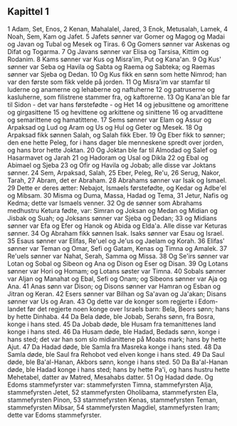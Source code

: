 ## Kapittel 1

1 Adam, Set, Enos,
2 Kenan, Mahalalel, Jared,
3 Enok, Metusalah, Lamek,
4 Noah, Sem, Kam og Jafet.
5 Jafets sønner var Gomer og Magog og Madai og Javan og Tubal og Mesek og Tiras.
6 Og Gomers sønner var Askenas og Difat og Togarma.
7 Og Javans sønner var Elisa og Tarsisa, Kittim og Rodanim.
8 Kams sønner var Kus og Misra'im, Put og Kana'an.
9 Og Kus' sønner var Seba og Havila og Sabta og Raema og Sabteka; og Raemas sønner var Sjeba og Dedan.
10 Og Kus fikk en sønn som hette Nimrod; han var den første som fikk velde på jorden.
11 Og Misra'im var stamfar til luderne og anamerne og lehaberne og naftuherne
12 og patruserne og kasluherne, som filistrene stammer fra, og kaftorerne.
13 Og Kana'an ble far til Sidon - det var hans førstefødte - og Het
14 og jebusittene og amorittene og girgasittene
15 og hevittene og arkittene og sinittene
16 og arvadittene og semarittene og hamatittene.
17 Sems sønner var Elam og Assur og Arpaksad og Lud og Aram og Us og Hul og Geter og Mesek.
18 Og Arpaksad fikk sønnen Salah, og Salah fikk Eber.
19 Og Eber fikk to sønner; den ene hette Peleg, for i hans dager ble menneskene spredt over jorden, og hans bror hette Joktan.
20 Og Joktan ble far til Almodad og Salef og Hasarmavet og Jarah
21 og Hadoram og Usal og Dikla
22 og Ebal og Abimael og Sjeba
23 og Ofir og Havila og Jobab; alle disse var Joktans sønner.
24 Sem, Arpaksad, Salah,
25 Eber, Peleg, Re'u,
26 Serug, Nakor, Tarah,
27 Abram, det er Abraham.
28 Abrahams sønner var Isak og Ismael.
29 Dette er deres ætter: Nebajot, Ismaels førstefødte, og Kedar og Adbe'el og Mibsam.
30 Misma og Duma, Massa, Hadad og Tema,
31 Jetur, Nafis og Kedma; dette var Ismaels venner.
32 Og de sønner som Abrahams medhustru Ketura fødte, var: Simran og Joksan og Medan og Midian og Jisbak og Suah; og Joksans sønner var Sjeba og Dedan;
33 og Midians sønner var Efa og Efer og Hanok og Abida og Elda'a. Alle disse var Keturas sønner.
34 Og Abraham fikk sønnen Isak. Isaks sønner var Esau og Israel.
35 Esaus sønner var Elifas, Re'uel og Je'us og Jaelam og Korah.
36 Elifas' sønner var Teman og Omar, Sefi og Gatam, Kenas og Timna og Amalek.
37 Re'uels sønner var Nahat, Serah, Samma og Missa.
38 Og Se'irs sønner var Lotan og Sobal og Sibeon og Ana og Dison og Eser og Disan.
39 Og Lotans sønner var Hori og Homam; og Lotans søster var Timna.
40 Sobals sønner var Aljan og Manahat og Ebal, Sefi og Onam; og Sibeons sønner var Aja og Ana.
41 Anas sønn var Dison; og Disons sønner var Hamran og Esban og Jitran og Keran.
42 Esers sønner var Bilhan og Sa'avan og Ja'akan; Disans sønner var Us og Aran.
43 Og dette var de konger som regjerte i Edom-landet før det regjerte noen konge over Israels barn: Bela, Beors sønn; hans by hette Dinhaba.
44 Da Bela døde, ble Jobab, Serahs sønn, fra Bosra, konge i hans sted.
45 Da Jobab døde, ble Husam fra temanittenes land konge i hans sted.
46 Da Husam døde, ble Hadad, Bedads sønn, konge i hans sted; det var han som slo midianittene på Moabs mark; hans by hette Ajut.
47 Da Hadad døde, ble Samla fra Masreka konge i hans sted.
48 Da Samla døde, ble Saul fra Rehobot ved elven konge i hans sted.
49 Da Saul døde, ble Ba'al-Hanan, Akbors sønn, konge i hans sted.
50 Da Ba'al-Hanan døde, ble Hadad konge i hans sted; hans by hette Pa'i, og hans hustru hette Mehetabel, datter av Matred, Mesahabs datter.
51 Og Hadad døde. Og Edoms stammefyrster var: stammefyrsten Timna, stammefyrsten Alja, stammefyrsten Jetet,
52 stammefyrsten Oholibama, stammefyrsten Ela, stammefyrsten Pinon,
53 stammefyrsten Kenas, stammefyrsten Teman, stammefyrsten Mibsar,
54 stammefyrsten Magdiel, stammefyrsten Iram; dette var Edoms stammefyrster.
